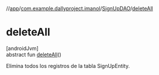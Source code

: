 //[app](../../../index.md)/[com.example.dallyproject.imanol](../index.md)/[SignUpDAO](index.md)/[deleteAll](delete-all.md)

# deleteAll

[androidJvm]\
abstract fun [deleteAll](delete-all.md)()

Elimina todos los registros de la tabla SignUpEntity.
